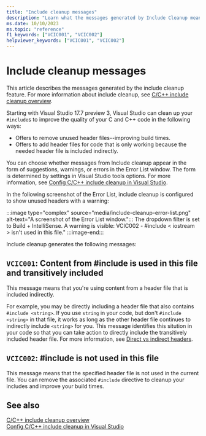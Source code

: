 ```yaml
---
title: "Include cleanup messages"
description: "Learn what the messages generated by Include Cleanup mean."
ms.date: 10/10/2023
ms.topic: "reference"
f1_keywords: ["VCIC001", "VCIC002"]
helpviewer_keywords: ["VCIC001", "VCIC002"]
---
```

# Include cleanup messages

This article describes the messages generated by the include cleanup feature. For more information about include cleanup, see [C/C++ include cleanup overview](include-cleanup-overview.md).

Starting with Visual Studio 17.7 preview 3, Visual Studio can clean up your `#include`s to improve the quality of your C and C++ code in the following ways:

- Offers to remove unused header files--improving build times.
- Offers to add header files for code that is only working because the needed header file is included indirectly.

You can choose whether messages from Include cleanup appear in the form of suggestions, warnings, or errors in the Error List window. The form is determined by settings in Visual Studio tools options. For more information, see [Config C/C++ include cleanup in Visual Studio](include-cleanup-config.md).

In the following screenshot of the Error List, include cleanup is configured to show unused headers with a warning:

:::image type="complex" source="media/include-cleanup-error-list.png" alt-text="A screenshot of the Error List window.":::
The dropdown filter is set to Build + IntelliSense. A warning is visible: VCIC002 - #include < iostream > isn't used in this file."
:::image-end:::

Include cleanup generates the following messages:

## `VCIC001`: Content from #include is used in this file and transitively included

This message means that you're using content from a header file that is included indirectly.

For example, you may be directly including a header file that also contains `#include <string>`. If you use `string` in your code, but don't `#include <string>` in that file, it works as long as the other header file continues to indirectly include `<string>` for you. This message identifies this sitution in your code so that you can take action to directly include the transitively included header file. For more information, see [Direct vs indirect headers](include-cleanup-overview.md#direct-vs-indirect-headers).

## `VCIC002`: #include is not used in this file

This message means that the specified header file is not used in the current file. You can remove the associated `#include` directive to cleanup your includes and improve your build times.

## See also

[C/C++ include cleanup overview](include-cleanup-overview.md)\
[Config C/C++ include cleanup in Visual Studio](include-cleanup-config.md)